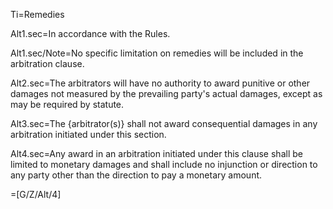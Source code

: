 Ti=Remedies

Alt1.sec=In accordance with the Rules.

Alt1.sec/Note=No specific limitation on remedies will be included in the arbitration clause.

Alt2.sec=The arbitrators will have no authority to award punitive or other damages not measured by the prevailing party's actual damages, except as may be required by statute.

Alt3.sec=The {arbitrator(s)} shall not award consequential damages in any arbitration initiated under this section.

Alt4.sec=Any award in an arbitration initiated under this clause shall be limited to monetary damages and shall include no injunction or direction to any party other than the direction to pay a monetary amount.

=[G/Z/Alt/4]
